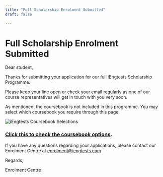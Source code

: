 ```yaml
---
title: "Full Scholarship Enrolment Submitted"
draft: false

---
```


# Full Scholarship Enrolment Submitted

Dear student,

Thanks for submitting your application for our full iEngtests Scholarship Programme. 

Please keep your line open or check your email regularly as one of our course representatives will get in touch with you very soon. 

As mentioned, the coursebook is not included in this programme. You may select which coursebook you require through this page. 

![iEngtests Coursebook Selections](/images/others/coursebook.png)
### [Click this to check the coursebook options](https://iengtests.com/coursebook).

If you have any questions regarding your applications, please contact our Enrolment Centre at enrolment@iengtests.com

Regards, 

Enrolment Centre 